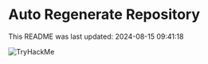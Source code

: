 # Auto Regenerate Repository

This README was last updated: 2024-08-15 09:41:18

 ![TryHackMe](https://tryhackme.com/badge/533634)